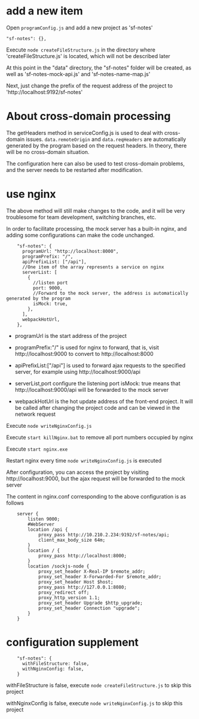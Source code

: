 # add a new item

Open `programConfig.js` and add a new project as 'sf-notes'

````
"sf-notes": {},
````

Execute `node createFileStructure.js` in the directory where 'createFileStructure.js' is located, which will not be described later

At this point in the "data" directory, the "sf-notes" folder will be created, as well as 'sf-notes-mock-api.js' and 'sf-notes-name-map.js'

Next, just change the prefix of the request address of the project to 'http://localhost:9192/sf-notes'

# About cross-domain processing

The getHeaders method in serviceConfig.js is used to deal with cross-domain issues. `data.remoteOrigin` and `data.reqHeaders` are automatically generated by the program based on the request headers. In theory, there will be no cross-domain situation.

The configuration here can also be used to test cross-domain problems, and the server needs to be restarted after modification.

# use nginx

The above method will still make changes to the code, and it will be very troublesome for team development, switching branches, etc.

In order to facilitate processing, the mock server has a built-in nginx, and adding some configurations can make the code unchanged.

````
    "sf-notes": {
      programUrl: "http://localhost:8000",
      programPrefix: "/",
      apiPrefixList: ["/api"],
      //One item of the array represents a service on nginx
      serverList: [
        {
          //listen port
          port: 9000,
          //Forward to the mock server, the address is automatically generated by the program
          isMock: true,
        },
      ],
      webpackHotUrl,
    },

````

- programUrl is the start address of the project

- programPrefix:"/" is used for nginx to forward, that is, visit http://localhost:9000 to convert to http://localhost:8000

- apiPrefixList:["/api"] is used to forward ajax requests to the specified server, for example using http://localhost:9000/api

- serverList,port configure the listening port isMock: true means that http://localhost:9000/api will be forwarded to the mock server

- webpackHotUrl is the hot update address of the front-end project. It will be called after changing the project code and can be viewed in the network request

Execute `node writeNginxConfig.js`

Execute `start killNginx.bat` to remove all port numbers occupied by nginx

Execute `start nginx.exe`

Restart nginx every time `node writeNginxConfig.js` is executed

After configuration, you can access the project by visiting http://localhost:9000, but the ajax request will be forwarded to the mock server

The content in nginx.conf corresponding to the above configuration is as follows

````
    server {
        listen 9000;
        #WebServer
        location /api {
            proxy_pass http://10.210.2.234:9192/sf-notes/api;
            client_max_body_size 64m;
        }
        location / {
            proxy_pass http://localhost:8000;
        }
        location /sockjs-node {
            proxy_set_header X-Real-IP $remote_addr;
            proxy_set_header X-Forwarded-For $remote_addr;
            proxy_set_header Host $host;
            proxy_pass http://127.0.0.1:8080;
            proxy_redirect off;
            proxy_http_version 1.1;
            proxy_set_header Upgrade $http_upgrade;
            proxy_set_header Connection "upgrade";
        }
    }
````

# configuration supplement

````
    "sf-notes": {
      withFileStructure: false,
      withNginxConfig: false,
    }

````

withFileStructure is false, execute `node createFileStructure.js` to skip this project

withNginxConfig is false, execute `node writeNginxConfig.js` to skip this project